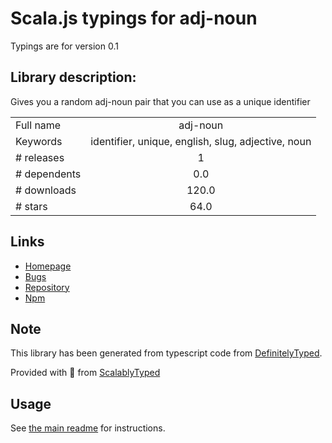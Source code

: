 
# Scala.js typings for adj-noun

Typings are for version 0.1

## Library description:
Gives you a random adj-noun pair that you can use as a unique identifier

|                    |                 |
| ------------------ | :-------------: |
| Full name          | adj-noun |
| Keywords           | identifier, unique, english, slug, adjective, noun |
| # releases         | 1 |
| # dependents       | 0.0 |
| # downloads        | 120.0 |
| # stars            | 64.0 |

## Links
- [Homepage](https://github.com/btford/adj-noun)
- [Bugs](https://github.com/btford/adj-noun/issues)
- [Repository](https://github.com/btford/adj-noun)
- [Npm](https://www.npmjs.com/package/adj-noun)
    


## Note
This library has been generated from typescript code from [DefinitelyTyped](https://definitelytyped.org).

Provided with :purple_heart: from [ScalablyTyped](https://github.com/oyvindberg/ScalablyTyped)

## Usage
See [the main readme](../../readme.md) for instructions.


